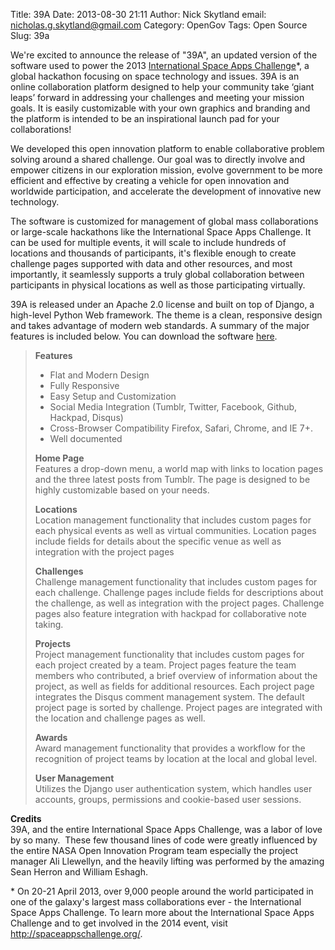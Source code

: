Title: 39A
Date: 2013-08-30 21:11
Author: Nick Skytland
email: nicholas.g.skytland@gmail.com
Category: OpenGov
Tags: Open Source
Slug: 39a

We're excited to announce the release of "39A", an updated version of
the software used to power the 2013 [International Space Apps
Challenge][]\*, a global hackathon focusing on space technology and
issues. 39A is an online collaboration platform designed to help your
community take ‘giant leaps’ forward in addressing your challenges and
meeting your mission goals. It is easily customizable with your own
graphics and branding and the platform is intended to be an
inspirational launch pad for your collaborations!

We developed this open innovation platform to enable collaborative
problem solving around a shared challenge. Our goal was to directly
involve and empower citizens in our exploration mission, evolve
government to be more efficient and effective by creating a vehicle for
open innovation and worldwide participation, and accelerate the
development of innovative new technology.

The software is customized for management of global mass collaborations
or large-scale hackathons like the International Space Apps Challenge.
It can be used for multiple events, it will scale to include hundreds of
locations and thousands of participants, it's flexible enough to create
challenge pages supported with data and other resources, and most
importantly, it seamlessly supports a truly global collaboration between
participants in physical locations as well as those participating
virtually.

39A is released under an Apache 2.0 license and built on top of Django,
a high-level Python Web framework. The theme is a clean, responsive
design and takes advantage of modern web standards. A summary of the
major features is included below. You can download the software
[here][].

> **Features**
>
> -   Flat and Modern Design
> -   Fully Responsive
> -   Easy Setup and Customization
> -   Social Media Integration (Tumblr, Twitter, Facebook, Github,
>     Hackpad, Disqus)
> -   Cross-Browser Compatibility Firefox, Safari, Chrome, and IE 7+.
> -   Well documented
>
> **Home Page**  
>  Features a drop-down menu, a world map with links to location pages
> and the three latest posts from Tumblr. The page is designed to be
> highly customizable based on your needs.
>
> **Locations**  
>  Location management functionality that includes custom pages for each
> physical events as well as virtual communities. Location pages include
> fields for details about the specific venue as well as integration
> with the project pages
>
> **Challenges**  
>  Challenge management functionality that includes custom pages for
> each challenge. Challenge pages include fields for descriptions about
> the challenge, as well as integration with the project pages.
> Challenge pages also feature integration with hackpad for
> collaborative note taking.
>
> **Projects**  
>  Project management functionality that includes custom pages for each
> project created by a team. Project pages feature the team members who
> contributed, a brief overview of information about the project, as
> well as fields for additional resources. Each project page integrates
> the Disqus comment management system. The default project page is
> sorted by challenge. Project pages are integrated with the location
> and challenge pages as well.
>
> **Awards**  
>  Award management functionality that provides a workflow for the
> recognition of project teams by location at the local and global
> level.
>
> **User Management**  
>  Utilizes the Django user authentication system, which handles user
> accounts, groups, permissions and cookie-based user sessions.

**Credits**  
39A, and the entire International Space Apps Challenge, was a labor of
love by so many.  These few thousand lines of code were greatly
influenced by the entire NASA Open Innovation Program team especially
the project manager Ali Llewellyn, and the heavily lifting was performed
by the amazing Sean Herron and William Eshagh.

\* On 20-21 April 2013, over 9,000 people around the world participated
in one of the galaxy's largest mass collaborations ever - the
International Space Apps Challenge. To learn more about the
International Space Apps Challenge and to get involved in the 2014
event, visit http://spaceappschallenge.org/.

  [International Space Apps Challenge]: http://spaceappschallenge.org
  [here]: https://github.com/nasa/39A/
